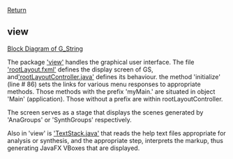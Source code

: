 [Return](Block_Diagram.md)
## view ##
[Block Diagram of G_String](img/block.png)

The package ['view'](../../../tree/main/workbench/GS_L/src/view) handles the graphical user interface. The file ['rootLayout.fxml'](../../../blob/main/workbench/GS_L/src/view/RootLayout.fxml) defines the display screen of GS, and['rootLayoutController.java'](../../../blob/main/workbench/GS_L/src/view/RootLayoutController.java') defines its behaviour. the method 'initialize' (line # 86) sets the links for various menu responses to appropriate methods. Those methods with the prefix 'myMain.' are situated in object 'Main' (application). Those without a prefix are within rootLayoutController.

The screen serves as a stage that displays the scenes generated by 'AnaGroups' or 'SynthGroups' respectively.

Also in 'view' is ['TextStack.java'](../../../blob/main/workbench/GS_L/src/view/TextStack.java) that reads the help text files appropriate for analysis or synthesis, and the appropriate step, interprets the markup, thus generating JavaFX VBoxes that are displayed.
